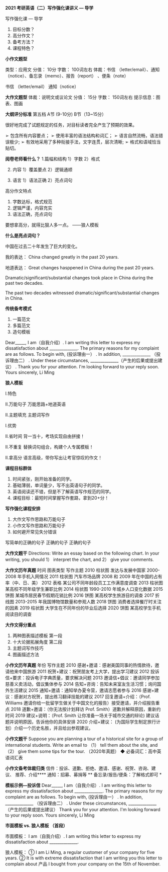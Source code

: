 


**2021 考研英语（二）写作强化课讲义 — 导学**



写作强化课 — 导学
1. 目标分数？
2. 高分作文？
3. 备考方法？
4. 课程特色？





**小作文题型**

类型：应用文
分值： 10分
字数： 100词左右
体裁：书信 （letter/email）、通知（notice）、备忘录（memo）、报告（report） 、便条（note）

书信 （letter/email）
通知（notice）


**大作文题型**
体裁：说明文或议论文
分值： 15分
字数： 150词左右
提示信息：图表、图画





**大纲评分标准**
第五档 A节 (9-10分) B节（13~15分）

很好地完成了试题规定的任务，对目标读者完全产生了预期的效果。

➢ 包含所有内容要点；
➢ 使用丰富的语法结构和词汇；
➢ 语言自然流畅，语法错误极少;
➢ 有效地采用了多种衔接手法，文字连贯，层次清晰;
➢ 格式和语域恰当贴切。




**阅卷老师看什么？**
1.篇幅和结构
1）字数
2）格式

2. 内容
1）覆盖要点
2）逻辑通顺


3. 语言
1）语法正确
2）亮点词句


高分作文特点
1. 字数达标，格式规范
2. 逻辑严谨，内容充实
3. 语法正确，亮点词句

要想拿高分，就得比狠人多一点。 ——狼人模板

**什么是亮点词句？**

中国在过去二十年发生了巨大的变化。

我的表达： China changed greatly in the past 20 years.


地道表达： Great changes hasppened in China during the past 20 years.

Dramatic/significant/substantial changes took place in China during the past two decades.

The past two decades witnessed dramatic/significant/substantial changes in China.





**传统备考模式**
1. 一篇范文
2. 多篇范文
3. 造句模板


Dear_____,
         I am（自我介绍）. I am writing this letter to express my dissatisfaction about ______________.
         The primary reasons for my complaint are as follows. To begin with, (投诉理由一） . In addition,
______________ （投诉理由二） . Under these circumstances, ______________（产生的后果或提出建议） .
Thank you for your attention. I'm looking forward to your reply soon.
                                                            Yours sincerely,
                                                                      Li Ming


**狼人模板**

I.特色 

II.万能句子 
万能思路+地道英语

II.主题填充 
主题词写作


I.优势

II.省时间 
背一当十，考场实现自由拼接！

II.不重复 
替换词句组合，构建个人专属模板！

II.拿高分 
语言高级，带你写出让考官惊叹的作文！



**课程目标群体**
1. 时间紧张，刚开始准备的同学。
2. 基础薄弱，单词量少，写不出英语句子的同学。
3. 英语阅读还不错，但是不了解英语写作规范的同学。
4. 课程目标：最短时间掌握写作套路，拿到20+分！

**写作强化课程安排**
1. 大作文写作思路和万能句子
2. 小作文写作思路和万能句子
3. 如何避开常见失分错误

写简单的正确的句子   正确的句子 正确的句子


**大作文题干**
Directions: Write an essay based on the following chart. In your writing, you should
1） interpret the chart, and
2） give your comments.


**大作文历年真题**
时间 图表类型 写作主题
2010 柱状图 发达与发展中国家 2000-2008 年手机入网情况
2011 柱状图 汽车市场品牌 2008 和 2009 年在中国的占有率（中、日、美）
2012 表格 某公司不同年龄段员工工作满意度调查
2013 柱状图 某高校不同年级学生兼职比例
2014 柱状图 1990-2010 年城乡人口变化数据
2015 饼图 某城市居民春节假期花销比例
2016 饼图 某高校学生旅游目的调查
2017 折线图 2013-2015 年我国博物馆数量和参观人数
2018 饼图 消费者选择餐厅时关注的因素
2019 柱状图 大学生在不同年份的毕业后选择
2020 饼图 某高校学生手机阅读目的调查


**大作文得分重点**
1. 两种图表描述模板  第一段
2. 十大论据拓展角度  第二段
3. 主题词写作技巧
4. 图画描述方法



**小作文历年真题**
年份 写作主题
2010 感谢+邀请：感谢美国同事的热情款待，邀请他来中国旅游
2011 祝贺+建议：祝贺朋友考上大学，提出学习建议
2012 投诉信+要求：投诉电子字典质量，要求解决问题
2013 邀请信+倡议：邀请同学参加慈善义卖活动，倡议集体参与
2014 告知+咨询：告知未来室友生活习惯；询问国外生活建议
2015 通知+邀请：通知举办夏令营，邀请志愿者参与
2016 感谢+建议：感谢对方祝贺，提出练习翻译技能的建议
2017 回复邀请+介绍：（Prof. Williams 邀请你给一批留学生做关于中国文化的报告）接受邀请，并介绍报告重点
2018 道歉+邀请：（你无法按计划拜访 Prof. Smith）道歉并解释原因，重新约时间
2019 建议+说明：（Prof. Smith 让你准备一场关于城市交通的辩论) 建议话题并说明原因，告诉他你的具体安排
2020 介绍+建议： (为国际学生制定旅行计划）介绍一个历史名胜，并且给出参观建议。



**小作文题干**
Suppose you are planning a tour of a historical site for a group of international students. Write an email to
（1） tell them about the site, and
（2） give them some tips for the tour. （2020年真题）
◆ 必备词汇：高中英语词汇表



**小作文备考体裁归类**
信件：投诉、道歉、拒绝、邀请、感谢、祝贺、咨询、建议、 推荐、介绍****
通知：招募、募捐等 **
备忘录/报告/便条：了解格式即可 *



**模板示例—投诉信**
Dear_____,
I am（自我介绍）. I am writing this letter to express my dissatisfaction about ______________.
The primary reasons for my complaint are as follows. To begin with, (投诉理由一） . In addition,
______________ （投诉理由二） . Under these circumstances, ______________（产生的后果或提出建议） 
Thank you for your attention. I'm looking forward to your reply soon.
                                                                   Yours sincerely,
                                                                           Li Ming

**市面模板 vs. 狼人模板 （首段）**

市面模板：
I am（自我介绍）. I am writing this letter to express my dissatisfaction about ______________.

狼人模板：
① I am Li Ming, a regular customer of your company for five years. ② It is with extreme
dissatisfaction that I am writing you this letter to complain about 产品 I bought from your
company on the 15th of November.















